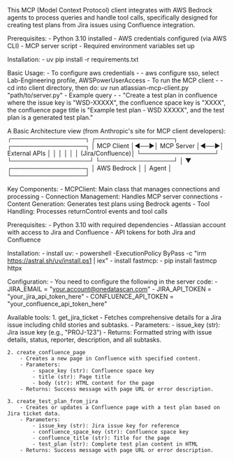 This MCP (Model Context Protocol) client integrates with AWS Bedrock agents to process queries and handle tool calls, specifically designed for creating test plans from Jira issues using Confluence integration.

Prerequisites:
    - Python 3.10 installed
    - AWS credentials configured (via AWS CLI)
    - MCP server script
    - Required environment variables set up

Installation:
    - uv pip install -r requirements.txt

Basic Usage:
    - To configure aws credentials -
        - aws configure sso, select Lab-Engineering profile, AWSPowerUserAccess
    - To run the MCP client - 
        - cd into client directory, then do: uv run atlassian-mcp-client.py "path/to/server.py"
    - Example query -
        - "Create a test plan in confluence where the issue key is "WSD-XXXXX", the confluence space key is "XXXX", the confluence page title is  "Example test plan - WSD XXXXX", and the test plan is a generated test plan."

A Basic Architecture view (from Anthropic's site for MCP client developers):
┌─────────────────┐    ┌──────────────────┐    ┌─────────────────┐
│   MCP Client    │◄──►│   MCP Server     │◄──►│  External APIs  │
│                 │    │                  │    │ (Jira/Confluence)│
└─────────────────┘    └──────────────────┘    └─────────────────┘
         │
         ▼
┌─────────────────┐
│ AWS Bedrock     │
│ Agent           │
└─────────────────┘

Key Components:
    - MCPClient: Main class that manages connections and processing
    - Connection Management: Handles MCP server connections
    - Content Generation: Generates test plans using Bedrock agents
    - Tool Handling: Processes returnControl events and tool calls

Prerequisites:
    - Python 3.10 with required dependencies
    - Atlassian account with access to Jira and Confluence
    - API tokens for both Jira and Confluence

Installation:
    - install uv: 
        - powershell -ExecutionPolicy ByPass -c "irm https://astral.sh/uv/install.ps1 | iex"
    - install fastmcp:
        - pip install fastmcp httpx

Configuration:
    - You need to configure the following in the server code:
        - JIRA_EMAIL = "your.account@onedatascan.com"
        - JIRA_API_TOKEN = "your_jira_api_token_here"
        - CONFLUENCE_API_TOKEN = "your_confluence_api_token_here"

Available tools:
    1. get_jira_ticket
        - Fetches comprehensive details for a Jira issue including child stories and subtasks.
        - Parameters:
            - issue_key (str): Jira issue key (e.g., "PROJ-123")
        - Returns: Formatted string with issue details, status, reporter, description, and all subtasks.
    
    2. create_confluence_page
        - Creates a new page in Confluence with specified content.
        - Parameters:
            - space_key (str): Confluence space key 
            - title (str): Page title
            - body (str): HTML content for the page
        - Returns: Success message with page URL or error description.

    3. create_test_plan_from_jira
        - Creates or updates a Confluence page with a test plan based on Jira ticket data.
        - Parameters:
            - issue_key (str): Jira issue key for reference
            - confluence_space_key (str): Confluence space key
            - confluence_title (str): Title for the page
            - test_plan (str): Complete test plan content in HTML
        - Returns: Success message with page URL or error description.
